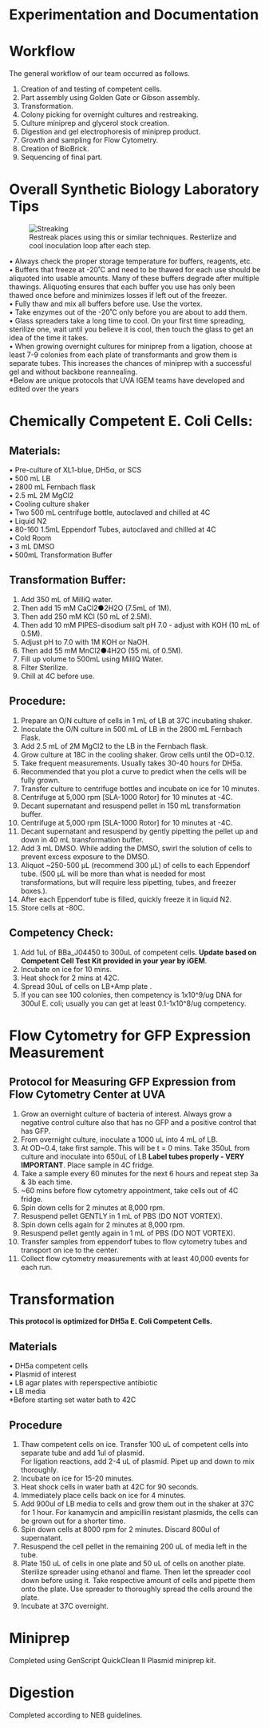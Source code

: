 # Experimentation and Documentation  

# Workflow  

The general workflow of our team occurred as follows. 

1) Creation of and testing of competent cells.   
2) Part assembly using Golden Gate or Gibson assembly.    
3) Transformation.    
4) Colony picking for overnight cultures and restreaking.   
5) Culture miniprep and glycerol stock creation.    
6) Digestion and gel electrophoresis of miniprep product.   
7) Growth and sampling for Flow Cytometry.   
8) Creation of BioBrick.    
9) Sequencing of final part.  

# Overall Synthetic Biology Laboratory Tips

<figure>
	<img src="/images/Wetlab/Streaking.png" alt=Streaking>
	<figcaption> Restreak places using this or similar techniques. Resterlize and cool inoculation loop after each step. </figcaption>
</figure>
  
• Always check the proper storage temperature for buffers, reagents, etc.          
• Buffers that freeze at -20˚C and need to be thawed for each use should be aliquoted into usable amounts. Many of these buffers degrade after multiple thawings. Aliquoting ensures that each buffer you use has only been thawed once before and minimizes losses if left out of the freezer.    
• Fully thaw and mix all buffers before use. Use the vortex.      
• Take enzymes out of the -20˚C only before you are about to add them.     
• Glass spreaders take a long time to cool. On your first time spreading, sterilize one, wait until you believe it is cool, then touch the glass to get an idea of the time it takes.    
• When growing overnight cultures for miniprep from a ligation, choose at least 7-9 colonies from each plate of transformants and grow them is separate tubes. This increases the chances of miniprep with a successful gel and without backbone reannealing.    
*Below are unique protocols that UVA IGEM teams have developed and edited over the years   

# Chemically Competent E. Coli Cells:

## Materials:
• Pre-culture of XL1-blue, DH5α, or SCS       
• 500 mL LB       
• 2800 mL Fernbach flask       
• 2.5 mL 2M MgCl2       
• Cooling culture shaker       
• Two 500 mL centrifuge bottle, autoclaved and chilled at 4C       
• Liquid N2       
• 80-160 1.5mL Eppendorf Tubes, autoclaved and chilled at 4C       
• Cold Room        
• 3 mL DMSO       
• 500mL Transformation Buffer       

## Transformation Buffer:
1) Add 350 mL of MilliQ water.     
2) Then add 15 mM CaCl2●2H2O (7.5mL of 1M).     
3) Then add 250 mM KCl (50 mL of 2.5M).     
4) Then add 10 mM PIPES-disodium salt pH 7.0 - adjust with KOH (10 mL of 0.5M).     
5) Adjust pH to 7.0 with 1M KOH or NaOH.     
6) Then add 55 mM MnCl2●4H2O (55 mL of 0.5M).     
7) Fill up volume to 500mL using MililQ Water.     
8) Filter Sterilize.     
9) Chill at 4C before use.     

## Procedure:       
1) Prepare an O/N culture of cells in 1 mL of LB at 37C incubating shaker.        
2) Inoculate the O/N culture in 500 mL of LB in the 2800 mL Fernbach Flask.        
3) Add 2.5 mL of 2M  MgCl2 to the LB in the Fernbach flask.        
4) Grow culture at 18C in the cooling shaker. Grow cells until the OD=0.12.        
5) Take frequent measurements. Usually takes 30-40 hours for DH5a.        
6) Recommended that you plot a curve to predict when the cells will be fully grown.        
7) Transfer culture to centrifuge bottles and incubate on ice for 10 minutes.        
8) Centrifuge at 5,000 rpm [SLA-1000 Rotor] for 10 minutes at -4C.        
9) Decant supernatant and resuspend pellet in 150 mL transformation buffer.        
10) Centrifuge at 5,000 rpm [SLA-1000 Rotor] for 10 minutes at -4C.        
11) Decant supernatant and resuspend by gently pipetting the pellet up and down in 40 mL transformation buffer.        
12) Add 3 mL DMSO. While adding the DMSO, swirl the solution of cells to prevent excess exposure to the DMSO.        
13) Aliquot ~250-500 μL (recommend 300 μL) of cells to each Eppendorf tube. (500 μL will be more than what is needed for most transformations, but will require less pipetting, tubes, and freezer boxes.).        
14) After each Eppendorf tube is filled, quickly freeze it in liquid N2.        
15) Store cells at -80C.        

## Competency Check:

1) Add 1uL of BBa_J04450 to 300uL of competent cells. **Update based on Competent Cell Test Kit provided in your year by iGEM**.             
2) Incubate on ice for 10 mins.             
3) Heat shock for 2 mins at 42C.             
4) Spread 30uL of cells on LB+Amp plate .             
5) If you can see 100 colonies, then competency is 1x10^9/ug DNA for 300ul E. coli; usually you can get at least 0.1-1x10^8/ug competency.        

# Flow Cytometry for GFP Expression Measurement

## Protocol for Measuring GFP Expression from Flow Cytometry Center at UVA
1) Grow an overnight culture of bacteria of interest. Always grow a negative control culture also that has no GFP and a positive control that has GFP.
2) From overnight culture, inoculate a 1000 uL into 4 mL of LB. 
3) At OD~0.4, take first sample. This will be t = 0 mins. Take 350uL from culture and inoculate into 650uL of LB **Label tubes properly - VERY IMPORTANT**. Place sample in 4C fridge. 
4) Take a sample every 60 minutes for the next 6 hours and repeat step 3a & 3b each time.                
5) ~60 mins before flow cytometry appointment, take cells out of 4C fridge.                
6) Spin down cells for 2 minutes at 8,000 rpm.                
7) Resuspend pellet GENTLY in 1 mL of PBS (DO NOT VORTEX).                
8) Spin down cells again for 2 minutes at 8,000 rpm.                
9) Resuspend pellet gently again in 1 mL of PBS (DO NOT VORTEX).                
10) Transfer samples from eppendorf tubes to flow cytometry tubes and transport on ice to the center.             
11) Collect flow cytometry measurements with at least 40,000 events for each run.                

# Transformation

**This protocol is optimized for DH5a E. Coli Competent Cells.**
## Materials

• DH5a competent cells            
• Plasmid of interest            
• LB agar plates with reperspective antibiotic           
• LB media            
*Before starting set water bath to 42C      

## Procedure    
1) Thaw competent cells on ice. Transfer 100 uL of competent cells into separate tube and add 1ul of plasmid.         
For ligation reactions, add 2-4 uL of plasmid. Pipet up and down to mix thoroughly.               
2) Incubate on ice for 15-20 minutes.                
3) Heat shock cells in water bath at 42C for 90 seconds.         
4) Immediately place cells back on ice for 4 minutes.        
5) Add 900ul of LB media to cells and grow them out in the shaker at 37C for 1 hour. For kanamycin and ampicillin resistant plasmids, the cells can be grown out for a shorter time.        
6) Spin down cells at 8000 rpm for 2 minutes. Discard 800ul of supernatant.         
7) Resuspend the cell pellet in the remaining 200 uL of media left in the tube.        
8) Plate 150 uL of cells in one plate and 50 uL of cells on another plate. Sterilize spreader using ethanol and flame. Then let the spreader cool down before using it. Take respective amount of cells and pipette them onto the plate. Use spreader to thoroughly spread the cells around the plate.         
9) Incubate at 37C overnight.        

# Miniprep
Completed using GenScript QuickClean II Plasmid miniprep kit.

# Digestion
Completed according to NEB guidelines.




